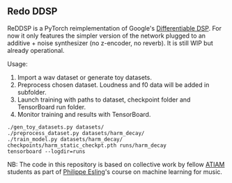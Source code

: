 ## Redo DDSP

ReDDSP is a PyTorch reimplementation of Google's [Differentiable DSP][1]. For now it only features the simpler version of the network plugged to an additive + noise synthesizer (no z-encoder, no reverb). It is still WIP but already operational.

Usage:
1. Import a wav dataset or generate toy datasets.
2. Preprocess chosen dataset. Loudness and f0 data will be added in subfolder.
3. Launch training with paths to dataset, checkpoint folder and TensorBoard run folder.
4. Monitor training and results with TensorBoard.
```shell
./gen_toy_datasets.py datasets/
./preprocess_dataset.py datasets/harm_decay/
./train_model.py datasets/harm_decay/ checkpoints/harm_static_checkpt.pth runs/harm_decay
tensorboard --logdir=runs
```

NB: The code in this repository is based on collective work by fellow [ATIAM][2] students as part of [Philippe Esling][3]'s course on machine learning for music.

[1]: https://openreview.net/pdf?id=B1x1ma4tDr
[2]: http://www.atiam.ircam.fr/en/
[3]: https://esling.github.io/
